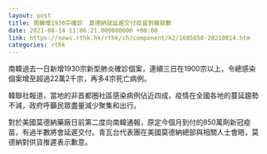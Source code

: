 ```yaml
---
layout: post
title: 南韓增1930宗確診　莫德納就延遲交付疫苗對韓致歉
date: 2021-08-14 11:06:21.000000000 +08:00
link: https://news.rthk.hk/rthk/ch/component/k2/1605858-20210814.htm
categories: rthk
---
```


南韓過去一日新增1930宗新型肺炎確診個案，連續三日在1900宗以上，令總感染個案增至超過22萬2千宗，再多4宗死亡病例。

韓聯社報道，當地的非首都圈社區感染病例佔近四成，疫情在全國各地的蔓延趨勢不減，政府呼籲民眾盡量減少聚集和出行。

對於美國莫德納藥廠日前第二度向南韓通報，原定今個月到付的850萬劑新冠疫苗，有過半數將會延遲交付。青瓦台代表團在美國莫德納總部與相關人士會晤，莫德納對供貨推遲表示歉意。
